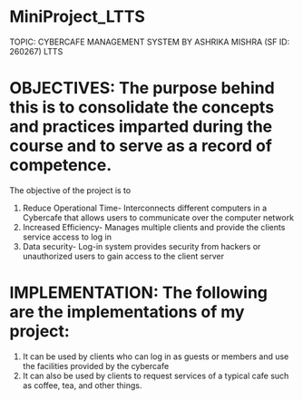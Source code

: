 # MiniProject_LTTS
TOPIC: CYBERCAFE MANAGEMENT SYSTEM BY ASHRIKA MISHRA (SF ID: 260267) LTTS
# OBJECTIVES: The purpose behind this is to consolidate the concepts and practices imparted during the course and to serve as a record of competence. 
The objective of the project is to
1. Reduce Operational Time- Interconnects different computers in a Cybercafe that allows users to communicate over the computer network
2. Increased Efficiency- Manages multiple clients and provide the clients service access to log in
3. Data security- Log-in system provides security from hackers or unauthorized users to gain access to the client server 
# IMPLEMENTATION: The following are the implementations of my project:
1. It can be used by clients who can log in as guests or members and use the facilities provided by the cybercafe
2. It can also be used by clients to request services of a typical cafe such as coffee, tea, and other things.
